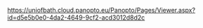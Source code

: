 https://uniofbath.cloud.panopto.eu/Panopto/Pages/Viewer.aspx?id=d5e5b0e0-4da2-4649-9cf2-acd3012d8d2c